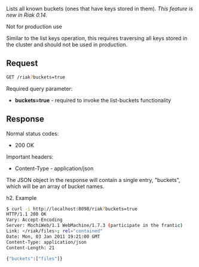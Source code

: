 Lists all known buckets (ones that have keys stored in them). *This feature is new in Riak 0.14.*

<div class="note"><div class="title">Not for production use</div>
<p>Similar to the list keys operation, this requires traversing all keys stored in the cluster and should not be used in production.</p>
</div>

## Request

```bash
GET /riak?buckets=true
```

Required query parameter:

* **buckets=true** - required to invoke the list-buckets functionality

## Response

Normal status codes:
* 200 OK

Important headers:
* Content-Type - application/json

The JSON object in the response will contain a single entry, "buckets", which will be an array of bucket names.

h2. Example

```bash
$ curl -i http://localhost:8098/riak?buckets=true
HTTP/1.1 200 OK
Vary: Accept-Encoding
Server: MochiWeb/1.1 WebMachine/1.7.3 (participate in the frantic)
Link: </riak/files>; rel="contained"
Date: Mon, 03 Jan 2011 19:21:00 GMT
Content-Type: application/json
Content-Length: 21

{"buckets":["files"]}
```
